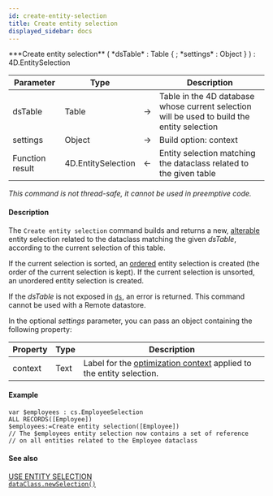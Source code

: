 ```yaml
---
id: create-entity-selection
title: Create entity selection
displayed_sidebar: docs
---
```


<!--REF #_command_.Create entity selection.Syntax-->***Create entity selection** ( *dsTable* : Table { ; *settings* : Object } ) : 4D.EntitySelection<!-- END REF-->
<!--REF #_command_.Create entity selection.Params-->
| Parameter | Type |  | Description |
| --- | --- | --- | --- |
| dsTable | Table | &#8594;  | Table in the 4D database whose current selection will be used to build the entity selection |
| settings | Object |&#8594;  | Build option: context |
| Function result | 4D.EntitySelection | &#8592; | Entity selection matching the dataclass related to the given table |

<!-- END REF-->

*This command is not thread-safe, it cannot be used in preemptive code.*



#### Description

The `Create entity selection` command <!--REF #_command_.Create entity selection.Summary-->builds and returns a new, [alterable](../ORDA/entities.md#shareable-or-alterable-entity-selections) entity selection related to the dataclass matching the given *dsTable*, according to the current selection of this table<!-- END REF-->.

If the current selection is sorted, an [ordered](../ORDA/dsMapping.md#ordered-or-unordered-entity-selection) entity selection is created (the order of the current selection is kept). If the current selection is unsorted, an unordered entity selection is created.

If the *dsTable* is not exposed in [`ds`](ds.md), an error is returned. This command cannot be used with a Remote datastore.

In the optional *settings* parameter, you can pass an object containing the following property:

|Property|Type|Description|
|---|---|---|
|context|Text|Label for the [optimization context](../ORDA/client-server-optimization.md) applied to the entity selection.|


#### Example

```4d
var $employees : cs.EmployeeSelection
ALL RECORDS([Employee])
$employees:=Create entity selection([Employee])
// The $employees entity selection now contains a set of reference
// on all entities related to the Employee dataclass
```

#### See also 

[USE ENTITY SELECTION](use-entity-selection.md)<br/>[`dataClass.newSelection()`](../API/DataClassClass.md#newselection)